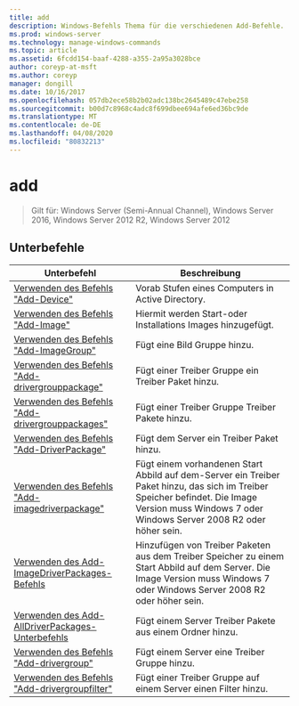 ```yaml
---
title: add
description: Windows-Befehls Thema für die verschiedenen Add-Befehle.
ms.prod: windows-server
ms.technology: manage-windows-commands
ms.topic: article
ms.assetid: 6fcdd154-baaf-4288-a355-2a95a3028bce
author: coreyp-at-msft
ms.author: coreyp
manager: dongill
ms.date: 10/16/2017
ms.openlocfilehash: 057db2ece58b2b02adc138bc2645489c47ebe258
ms.sourcegitcommit: b00d7c8968c4adc8f699dbee694afe6ed36bc9de
ms.translationtype: MT
ms.contentlocale: de-DE
ms.lasthandoff: 04/08/2020
ms.locfileid: "80832213"
---
```

# <a name="add"></a>add

>Gilt für: Windows Server (Semi-Annual Channel), Windows Server 2016, Windows Server 2012 R2, Windows Server 2012

## <a name="subcommands"></a>Unterbefehle
|Unterbefehl|Beschreibung|
|-------|--------|
|[Verwenden des Befehls "Add-Device"](using-the-add-device-command.md)|Vorab Stufen eines Computers in Active Directory.|
|[Verwenden des Befehls "Add-Image"](using-the-add-image-command.md)|Hiermit werden Start-oder Installations Images hinzugefügt.|
|[Verwenden des Befehls "Add-ImageGroup"](using-the-add-imagegroup-command.md)|Fügt eine Bild Gruppe hinzu.|
|[Verwenden des Befehls "Add-drivergrouppackage"](using-the-add-drivergrouppackage-command.md)|Fügt einer Treiber Gruppe ein Treiber Paket hinzu.|
|[Verwenden des Befehls "Add-drivergrouppackages"](using-the-add-drivergrouppackages-command.md)|Fügt einer Treiber Gruppe Treiber Pakete hinzu.|
|[Verwenden des Befehls "Add-DriverPackage"](using-the-add-driverpackage-command.md)|Fügt dem Server ein Treiber Paket hinzu.|
|[Verwenden des Befehls "Add-imagedriverpackage"](using-the-add-imagedriverpackage-command.md)|Fügt einem vorhandenen Start Abbild auf dem-Server ein Treiber Paket hinzu, das sich im Treiber Speicher befindet. Die Image Version muss Windows 7 oder Windows Server 2008 R2 oder höher sein.|
|[Verwenden des Add-ImageDriverPackages-Befehls](using-the-add-imagedriverpackages-command.md)|Hinzufügen von Treiber Paketen aus dem Treiber Speicher zu einem Start Abbild auf dem Server. Die Image Version muss Windows 7 oder Windows Server 2008 R2 oder höher sein.|
|[Verwenden des Add-AllDriverPackages-Unterbefehls](using-the-add-alldriverpackages-subcommand.md)|Fügt einem Server Treiber Pakete aus einem Ordner hinzu.|
|[Verwenden des Befehls "Add-drivergroup"](using-the-add-drivergroup-command.md)|Fügt einem Server eine Treiber Gruppe hinzu.|
|[Verwenden des Befehls "Add-drivergroupfilter"](using-the-add-drivergroupfilter-command.md)|Fügt einer Treiber Gruppe auf einem Server einen Filter hinzu.|
